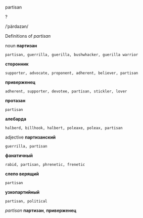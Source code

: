 partisan

?

/ˈpärdəzən/

Definitions of _partisan_

noun
**партизан**

    partisan, guerrilla, guerilla, bushwhacker, guerilla warrior
**сторонник**

    supporter, advocate, proponent, adherent, believer, partisan
**приверженец**

    adherent, supporter, devotee, partisan, stickler, lover
**протазан**

    partisan
**алебарда**

    halberd, billhook, halbert, poleaxe, poleax, partisan

adjective
**партизанский**

    guerrilla, partisan
**фанатичный**

    rabid, partisan, phrenetic, frenetic
**слепо верящий**

    partisan
**узкопартийный**

    partisan, political

_partisan_
**партизан**, **приверженец**